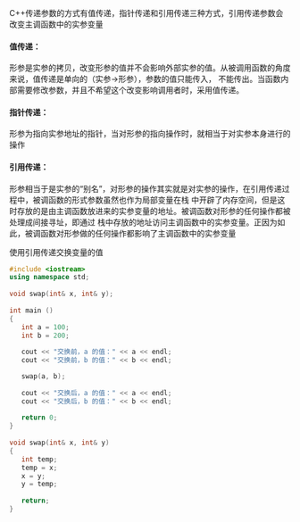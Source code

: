 C++传递参数的方式有值传递，指针传递和引用传递三种方式，引用传递参数会改变主调函数中的实参变量
#### 值传递：
形参是实参的拷贝，改变形参的值并不会影响外部实参的值。从被调用函数的角度来说，值传递是单向的（实参->形参），参数的值只能传入，
不能传出。当函数内部需要修改参数，并且不希望这个改变影响调用者时，采用值传递。

#### 指针传递：
形参为指向实参地址的指针，当对形参的指向操作时，就相当于对实参本身进行的操作

#### 引用传递：
形参相当于是实参的“别名”，对形参的操作其实就是对实参的操作，在引用传递过程中，被调函数的形式参数虽然也作为局部变量在栈
中开辟了内存空间，但是这时存放的是由主调函数放进来的实参变量的地址。被调函数对形参的任何操作都被处理成间接寻址，即通过
栈中存放的地址访问主调函数中的实参变量。正因为如此，被调函数对形参做的任何操作都影响了主调函数中的实参变量

使用引用传递交换变量的值
```C++
#include <iostream>
using namespace std;
 
void swap(int& x, int& y);
 
int main ()
{
   int a = 100;
   int b = 200;
 
   cout << "交换前，a 的值：" << a << endl;
   cout << "交换前，b 的值：" << b << endl;

   swap(a, b);
 
   cout << "交换后，a 的值：" << a << endl;
   cout << "交换后，b 的值：" << b << endl;
 
   return 0;
}
 
void swap(int& x, int& y)
{
   int temp;
   temp = x; 
   x = y; 
   y = temp; 
  
   return;
}
```


